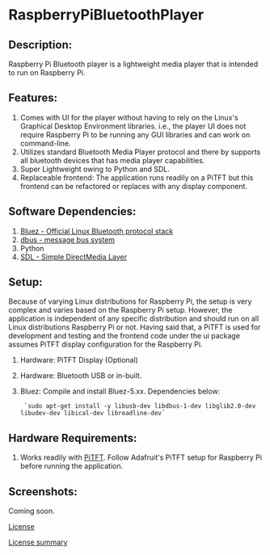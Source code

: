 RaspberryPiBluetoothPlayer
===================

Description:
-----------

Raspberry Pi Bluetooth player is a lightweight media player that is intended to run on Raspberry Pi.

Features:
--------

1. Comes with UI for the player without having to rely on the Linux's Graphical Desktop Environment libraries. i.e., the player UI does not require Raspberry Pi to be running any GUI libraries and can work on command-line.
2. Utilizes standard Bluetooth Media Player protocol and there by supports all bluetooth devices that has media player capabilities.
3. Super Lightweight owing to Python and SDL.
4. Replaceable frontend: The application runs readily on a PiTFT but this frontend can be refactored or replaces with any display component.

Software Dependencies:
---------------------

1. [Bluez - Official Linux Bluetooth protocol stack](http://www.bluez.org)
2. [dbus - message bus system](https://www.freedesktop.org/wiki/Software/dbus/)
3. Python
4. [SDL - Simple DirectMedia Layer](https://www.libsdl.org)

Setup:
-----

Because of varying Linux distributions for Raspberry Pi, the setup is very complex and varies based on the Raspberry Pi setup. However, the application is independent of any specific distribution and should run on all Linux distributions Raspberry Pi or not.
Having said that, a PiTFT is used for development and testing and the frontend code under the ui package assumes PiTFT display configuration for the Raspberry Pi.

1. Hardware: PiTFT Display (Optional)
2. Hardware: Bluetooth USB or in-built.
3. Bluez: Compile and install Bluez-5.xx. Dependencies below:

		`sudo apt-get install -y libusb-dev libdbus-1-dev libglib2.0-dev libudev-dev libical-dev libreadline-dev`
		

Hardware Requirements:
---------------------

1. Works readily with [PiTFT](https://www.adafruit.com/product/1601). Follow Adafruit's PiTFT setup for Raspberry Pi before running the application.

Screenshots:
-----------

Coming soon.


[License](http://creativecommons.org/licenses/by/4.0/legalcode)

[License summary](http://creativecommons.org/licenses/by/4.0/)
